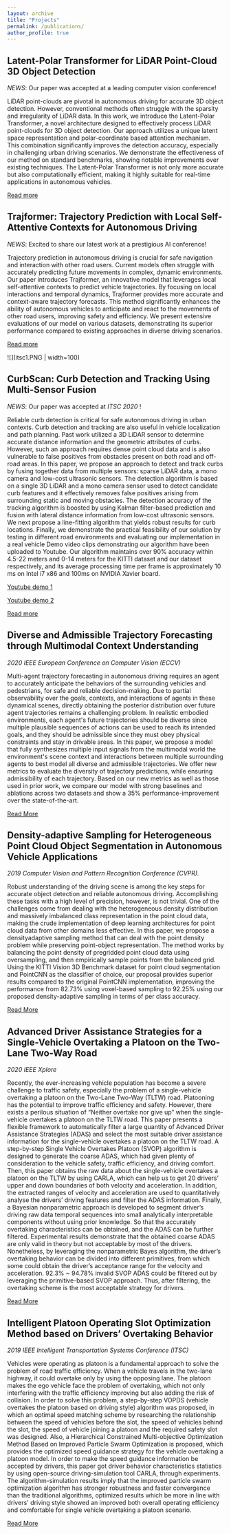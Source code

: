 ```yaml
---
layout: archive
title: "Projects"
permalink: /publications/
author_profile: true
---
```



## Latent-Polar Transformer for LiDAR Point-Cloud 3D Object Detection

_NEWS_: Our paper was accepted at a leading computer vision conference!

LiDAR point-clouds are pivotal in autonomous driving for accurate 3D object detection. However, conventional methods often struggle with the sparsity and irregularity of LiDAR data. In this work, we introduce the Latent-Polar Transformer, a novel architecture designed to effectively process LiDAR point-clouds for 3D object detection. Our approach utilizes a unique latent space representation and polar-coordinate based attention mechanism. This combination significantly improves the detection accuracy, especially in challenging urban driving scenarios. We demonstrate the effectiveness of our method on standard benchmarks, showing notable improvements over existing techniques. The Latent-Polar Transformer is not only more accurate but also computationally efficient, making it highly suitable for real-time applications in autonomous vehicles.

[Read more](https://www.porikli.com/mysite/pdfs/porikli%202021%20-%20Fast%20polar%20attentive%203D%20object%20detection%20on%20LiDAR%20point%20clouds.pdf)


## Trajformer: Trajectory Prediction with Local Self-Attentive Contexts for Autonomous Driving

_NEWS_: Excited to share our latest work at a prestigious AI conference!

Trajectory prediction in autonomous driving is crucial for safe navigation and interaction with other road users. Current models often struggle with accurately predicting future movements in complex, dynamic environments. Our paper introduces Trajformer, an innovative model that leverages local self-attentive contexts to predict vehicle trajectories. By focusing on local interactions and temporal dynamics, Trajformer provides more accurate and context-aware trajectory forecasts. This method significantly enhances the ability of autonomous vehicles to anticipate and react to the movements of other road users, improving safety and efficiency. We present extensive evaluations of our model on various datasets, demonstrating its superior performance compared to existing approaches in diverse driving scenarios.

[Read more](https://arxiv.org/pdf/2011.14910)

![](itsc1.PNG | width=100)
## CurbScan: Curb Detection and Tracking Using Multi-Sensor Fusion

_NEWS_: Our paper was accepted at _ITSC 2020_ !

Reliable curb detection is critical for safe autonomous driving in urban contexts. Curb detection and tracking are also useful in vehicle localization and path planning. Past work utilized a 3D LiDAR sensor to determine accurate distance information and the geometric attributes of curbs. However, such an approach requires dense point cloud data and is also vulnerable to false positives from obstacles present on both road and off-road areas. In this paper, we propose an approach to detect and track curbs by fusing together data from multiple sensors: sparse LiDAR data, a mono camera and low-cost ultrasonic sensors. The detection algorithm is based on a single 3D LiDAR and a mono camera sensor used to detect candidate curb features and it effectively removes false positives arising from surrounding static and moving obstacles. The detection accuracy of the tracking algorithm is boosted by using Kalman filter-based prediction and fusion with lateral distance information from low-cost ultrasonic sensors. We next propose a line-fitting algorithm that yields robust results for curb locations. Finally, we demonstrate the practical feasibility of our solution by testing in different road environments and evaluating our implementation in a real vehicle Demo video clips demonstrating our algorithm have been uploaded to Youtube. Our algorithm maintains over 90\% accuracy within 4.5-22 meters and 0-14 meters for the KITTI dataset and our dataset respectively, and its average processing time per frame is approximately 10 ms on Intel i7 x86 and 100ms on NVIDIA Xavier board.

[Youtube demo 1](https://www.youtube.com/watch?v=Gd506RklfG8)

[Youtube demo 2](https://www.youtube.com/watch?v=w5MwsdWhcy4)

[Read more](https://drive.google.com/file/d/1RzyEUOp42C0BzU8c_PtS_cPIrPv9gnR7/view?usp=sharing)

## Diverse and Admissible Trajectory Forecasting through Multimodal Context Understanding
_2020 IEEE European Conference on Computer Vision (ECCV)_


Multi-agent trajectory forecasting in autonomous driving requires an agent to accurately anticipate the behaviors of the surrounding vehicles and pedestrians, for safe and reliable decision-making. Due to partial observability over the goals, contexts, and interactions of agents in these dynamical scenes, directly obtaining the posterior distribution over future agent trajectories remains a challenging problem. In realistic embodied environments, each agent's future trajectories should be diverse since multiple plausible sequences of actions can be used to reach its intended goals, and they should be admissible since they must obey physical constraints and stay in drivable areas. In this paper, we propose a model that fully synthesizes multiple input signals from the multimodal world the environment's scene context and interactions between multiple surrounding agents to best model all diverse and admissible trajectories. We offer new metrics to evaluate the diversity of trajectory predictions, while ensuring admissibility of each trajectory. Based on our new metrics as well as those used in prior work, we compare our model with strong baselines and ablations across two datasets and show a 35% performance-improvement over the state-of-the-art.

[Read More](https://arxiv.org/abs/2003.03212)


## Density-adaptive Sampling for Heterogeneous Point Cloud Object Segmentation in Autonomous Vehicle Applications  
_2019 Computer Vision and Pattern Recognition Conference (CVPR)._

Robust understanding of the driving scene is among the key steps for accurate object detection and reliable autonomous driving. Accomplishing these tasks with a high level of precision, however, is not trivial. One of the challenges come from dealing with the heterogeneous density distribution and massively imbalanced class representation in the point cloud data, making the crude implementation of deep learning architectures for point cloud data from other domains less effective. In this paper, we propose a densityadaptive sampling method that can deal with the point density problem while preserving point-object representation. The method works by balancing the point density of pregridded point cloud data using oversampling, and then empirically sample points from the balanced grid. Using the KITTI Vision 3D Benchmark dataset for point cloud segmentation and PointCNN as the classifier of choice, our proposal provides superior results compared to the original PointCNN implementation, improving the performance from 82.73% using voxel-based sampling to 92.25% using our proposed density-adaptive sampling in terms of per class accuracy.

[Read More](http://openaccess.thecvf.com/content_CVPRW_2019/html/UG2_Prize_Challenge/Arief_Density-Adaptive_Sampling_for_Heterogeneous_Point_Cloud_Object_Segmentation_in_Autonomous_CVPRW_2019_paper.html)

## Advanced Driver Assistance Strategies for a Single-Vehicle Overtaking a Platoon on the Two-Lane Two-Way Road
_2020 IEEE Xplore_

Recently, the ever-increasing vehicle population has become a severe challenge to traffic safety, especially the problem of a single-vehicle overtaking a platoon on the Two-Lane Two-Way (TLTW) road. Platooning has the potential to improve traffic efficiency and safety. However, there exists a perilous situation of “Neither overtake nor give up” when the single-vehicle overtakes a platoon on the TLTW road. This paper presents a flexible framework to automatically filter a large quantity of Advanced Driver Assistance Strategies (ADAS) and select the most suitable driver assistance information for the single-vehicle overtakes a platoon on the TLTW road. A step-by-step Single Vehicle Overtakes Platoon (SVOP) algorithm is designed to generate the coarse ADAS, which had given plenty of consideration to the vehicle safety, traffic efficiency, and driving comfort. Then, this paper obtains the raw data about the single-vehicle overtakes a platoon on the TLTW by using CARLA, which can help us to get 20 drivers’ upper and down boundaries of both velocity and acceleration. In addition, the extracted ranges of velocity and acceleration are used to quantitatively analyse the drivers’ driving features and filter the ADAS information. Finally, a Bayesian nonparametric approach is developed to segment driver’s driving raw data temporal sequences into small analytically interpretable components without using prior knowledge. So that the accurately overtaking characteristics can be obtained, and the ADAS can be further filtered. Experimental results demonstrate that the obtained coarse ADAS are only valid in theory but not acceptable by most of the drivers. Nonetheless, by leveraging the nonparametric Bayes algorithm, the driver’s overtaking behavior can be divided into different primitives, from which some could obtain the driver’s acceptance range for the velocity and acceleration. 92.3% ~ 94.78% invalid SVOP ADAS could be filtered out by leveraging the primitive-based SVOP approach. Thus, after filtering, the overtaking scheme is the most acceptable strategy for drivers.

[Read More](https://ieeexplore.ieee.org/document/9072403)

## Intelligent Platoon Operating Slot Optimization Method based on Drivers’ Overtaking Behavior
_2019 IEEE Intelligent Transportation Systems Conference (ITSC)_

Vehicles were operating as platoon is a fundamental approach to solve the problem of road traffic efficiency. When a vehicle travels in the two-lane highway, it could overtake only by using the opposing lane. The platoon makes the ego vehicle face the problem of overtaking, which not only interfering with the traffic efficiency improving but also adding the risk of collision. In order to solve this problem, a step-by-step VOPDS (vehicle overtakes the platoon based on driving style) algorithm was proposed, in which an optimal speed matching scheme by researching the relationship between the speed of vehicles before the slot, the speed of vehicles behind the slot, the speed of vehicle joining a platoon and the required safety slot was designed. Also, a Hierarchical Constrained Multi-objective Optimization Method Based on Improved Particle Swarm Optimization is proposed, which provides the optimized speed guidance strategy for the vehicle overtaking a platoon model. In order to make the speed guidance information be accepted by drivers, this paper got driver behavior characteristics statistics by using open-source driving-simulation tool CARLA, through experiments. The algorithm-simulation results imply that the improved particle swarm optimization algorithm has stronger robustness and faster convergence than the traditional algorithms, optimized results which be more in line with drivers' driving style showed an improved both overall operating efficiency and comfortable for single vehicle overtaking a platoon scenario. 

[Read More](https://ieeexplore.ieee.org/abstract/document/8917393)

